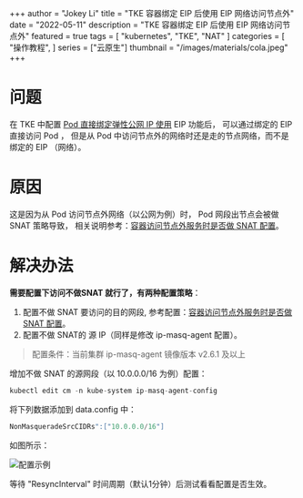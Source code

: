 
+++
author = "Jokey Li"
title = "TKE 容器绑定 EIP 后使用 EIP 网络访问节点外"
date = "2022-05-11"
description = "TKE 容器绑定 EIP 后使用 EIP 网络访问节点外"
featured = true
tags = [
    "kubernetes",
    "TKE",
    "NAT"
]
categories = [
    "操作教程",
]
series = ["云原生"]
thumbnail = "/images/materials/cola.jpeg"
+++


# 问题

在 TKE 中配置 [ Pod 直接绑定弹性公网 IP 使用](https://cloud.tencent.com/document/product/457/64886) EIP 功能后， 可以通过绑定的 EIP 直接访问 Pod ， 但是从 Pod 中访问节点外的网络时还是走的节点网络，而不是绑定的 EIP （网络）。

# 原因

这是因为从 Pod 访问节点外网络（以公网为例）时， Pod 网段出节点会被做 SNAT 策略导致， 相关说明参考：[容器访问节点外服务时是否做 SNAT 配置](https://cloud.tencent.com/developer/article/1812833)。

# 解决办法

**需要配置下访问不做SNAT 就行了，有两种配置策略**：

1. 配置不做 SNAT 要访问的目的网段, 参考配置：[容器访问节点外服务时是否做 SNAT 配置](post/cloud-native/访问节点外服务时是否做-snat-配置/)。
2. 配置不做 SNAT的 源 IP（同样是修改 ip-masq-agent 配置）。

> 配置条件：当前集群 ip-masq-agent 镜像版本 v2.6.1 及以上

增加不做 SNAT 的源网段（以 10.0.0.0/16 为例）配置：

```js
kubectl edit cm -n kube-system ip-masq-agent-config 
```

将下列数据添加到 data.config 中：

```js
NonMasqueradeSrcCIDRs":["10.0.0.0/16"]
```

如图所示：

![配置示例](/images/articles/4dqbz69tab.png)

等待 "ResyncInterval" 时间周期（默认1分钟）后测试看看配置是否生效。

​